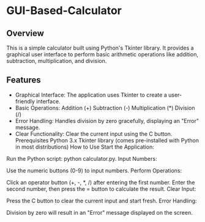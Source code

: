 # GUI-Based-Calculator
## Overview
This is a simple calculator built using Python's Tkinter library. It provides a graphical user interface to perform basic arithmetic operations like addition, subtraction, multiplication, and division.

## Features
- Graphical Interface: The application uses Tkinter to create a user-friendly interface.
- Basic Operations:
Addition (+)
Subtraction (-)
Multiplication (*)
Division (/)
- Error Handling: Handles division by zero gracefully, displaying an "Error" message.
- Clear Functionality: Clear the current input using the C button.
Prerequisites
Python 3.x
Tkinter library (comes pre-installed with Python in most distributions)
How to Use
Start the Application:

Run the Python script: python calculator.py.
Input Numbers:

Use the numeric buttons (0-9) to input numbers.
Perform Operations:

Click an operator button (+, -, *, /) after entering the first number.
Enter the second number, then press the = button to calculate the result.
Clear Input:

Press the C button to clear the current input and start fresh.
Error Handling:

Division by zero will result in an "Error" message displayed on the screen.
